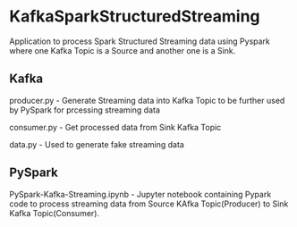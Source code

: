 # KafkaSparkStructuredStreaming
Application to process Spark Structured Streaming data using Pyspark where one Kafka Topic is a Source and another one is a Sink.

## Kafka
producer.py - Generate Streaming data into Kafka Topic to be further used by PySpark for prcessing streaming data

consumer.py - Get processed data from Sink Kafka Topic

data.py - Used to generate fake streaming data

## PySpark
PySpark-Kafka-Streaming.ipynb - Jupyter notebook containing Pypark code to process streaming data from Source KAfka Topic(Producer) to Sink Kafka Topic(Consumer). 
